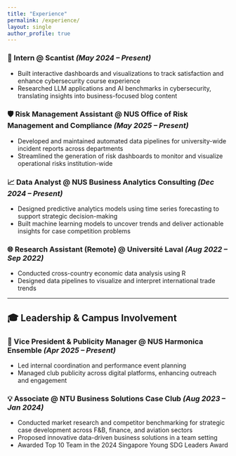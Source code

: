 ```yaml
---
title: "Experience"
permalink: /experience/
layout: single
author_profile: true
---
```


### 🧠 Intern @ Scantist _(May 2024 – Present)_
- Built interactive dashboards and visualizations to track satisfaction and enhance cybersecurity course experience  
- Researched LLM applications and AI benchmarks in cybersecurity, translating insights into business-focused blog content

### 🛡 Risk Management Assistant @ NUS Office of Risk Management and Compliance _(May 2025 – Present)_
- Developed and maintained automated data pipelines for university-wide incident reports across departments  
- Streamlined the generation of risk dashboards to monitor and visualize operational risks institution-wide

### 📈 Data Analyst @ NUS Business Analytics Consulting _(Dec 2024 – Present)_
- Designed predictive analytics models using time series forecasting to support strategic decision-making  
- Built machine learning models to uncover trends and deliver actionable insights for case competition problems

### 🌐 Research Assistant (Remote) @ Université Laval _(Aug 2022 – Sep 2022)_
- Conducted cross-country economic data analysis using R  
- Designed data pipelines to visualize and interpret international trade trends

---

## 🎓 Leadership & Campus Involvement

### 🎵 Vice President & Publicity Manager @ NUS Harmonica Ensemble _(Apr 2025 – Present)_
- Led internal coordination and performance event planning  
- Managed club publicity across digital platforms, enhancing outreach and engagement

### 💡 Associate @ NTU Business Solutions Case Club _(Aug 2023 – Jan 2024)_
- Conducted market research and competitor benchmarking for strategic case development across F&B, finance, and aviation sectors  
- Proposed innovative data-driven business solutions in a team setting  
- Awarded Top 10 Team in the 2024 Singapore Young SDG Leaders Award